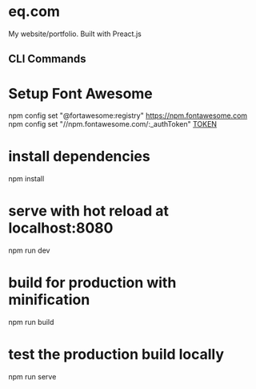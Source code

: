 # eq.com

My website/portfolio. Built with Preact.js

## CLI Commands

# Setup Font Awesome

npm config set "@fortawesome:registry" https://npm.fontawesome.com
npm config set "//npm.fontawesome.com/:\_authToken" [TOKEN](https://fontawesome.com/how-to-use/js-component-packages)

# install dependencies

npm install

# serve with hot reload at localhost:8080

npm run dev

# build for production with minification

npm run build

# test the production build locally

npm run serve

